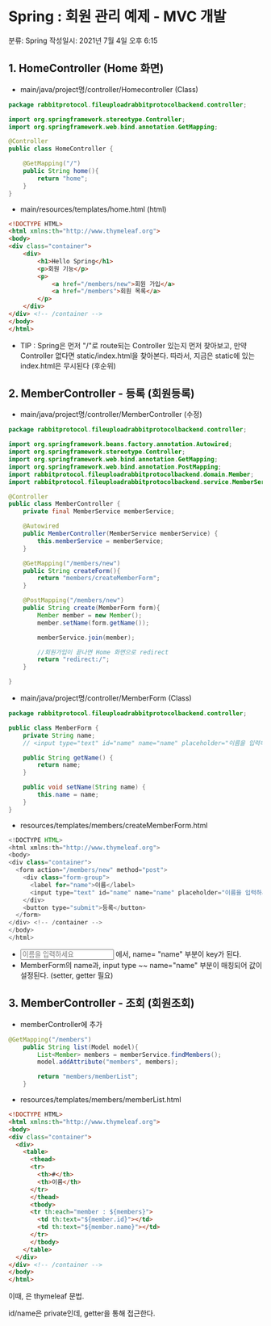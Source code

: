 # Spring : 회원 관리 예제 - MVC 개발

분류: Spring
작성일시: 2021년 7월 4일 오후 6:15

## 1. HomeController (Home 화면)

- main/java/project명/controller/Homecontroller (Class)

```java
package rabbitprotocol.fileuploadrabbitprotocolbackend.controller;

import org.springframework.stereotype.Controller;
import org.springframework.web.bind.annotation.GetMapping;

@Controller
public class HomeController {

    @GetMapping("/")
    public String home(){
        return "home";
    }
}
```

- main/resources/templates/home.html (html)

```html
<!DOCTYPE HTML>
<html xmlns:th="http://www.thymeleaf.org">
<body>
<div class="container">
    <div>
        <h1>Hello Spring</h1>
        <p>회원 기능</p>
        <p>
            <a href="/members/new">회원 가입</a>
            <a href="/members">회원 목록</a>
        </p>
    </div>
</div> <!-- /container -->
</body>
</html>
```

- TIP :  Spring은 먼저 "/"로 route되는 Controller 있는지 먼저 찾아보고, 만약 Controller 없다면 static/index.html을 찾아본다. 따라서, 지금은 static에 있는 index.html은 무시된다 (후순위)

## 2. MemberController - 등록 (회원등록)

- main/java/project명/controller/MemberController (수정)

```java
package rabbitprotocol.fileuploadrabbitprotocolbackend.controller;

import org.springframework.beans.factory.annotation.Autowired;
import org.springframework.stereotype.Controller;
import org.springframework.web.bind.annotation.GetMapping;
import org.springframework.web.bind.annotation.PostMapping;
import rabbitprotocol.fileuploadrabbitprotocolbackend.domain.Member;
import rabbitprotocol.fileuploadrabbitprotocolbackend.service.MemberService;

@Controller
public class MemberController {
    private final MemberService memberService;

    @Autowired
    public MemberController(MemberService memberService) {
        this.memberService = memberService;
    }

    @GetMapping("/members/new")
    public String createForm(){
        return "members/createMemberForm";
    }

    @PostMapping("/members/new")
    public String create(MemberForm form){
        Member member = new Member();
        member.setName(form.getName());

        memberService.join(member);

        //회원가입이 끝나면 Home 화면으로 redirect
        return "redirect:/";
    }

}
```

- main/java/project명/controller/MemberForm (Class)

```java
package rabbitprotocol.fileuploadrabbitprotocolbackend.controller;

public class MemberForm {
    private String name;
    // <input type="text" id="name" name="name" placeholder="이름을 입력하세요"> 의 name과 매칭되어 값이 들어온다.

    public String getName() {
        return name;
    }

    public void setName(String name) {
        this.name = name;
    }
}
```

- resources/templates/members/createMemberForm.html

```java
<!DOCTYPE HTML>
<html xmlns:th="http://www.thymeleaf.org">
<body>
<div class="container">
  <form action="/members/new" method="post">
    <div class="form-group">
      <label for="name">이름</label>
      <input type="text" id="name" name="name" placeholder="이름을 입력하세요">
    </div>
    <button type="submit">등록</button>
  </form>
</div> <!-- /container -->
</body>
</html>
```

- <input type="text" id="name" name="name" placeholder="이름을 입력하세요"> 에서, name= "name" 부분이 key가 된다.
- MemberForm의 name과, input type ~~ name="name" 부분이 매칭되어 값이 설정된다. (setter, getter 필요)

## 3. MemberController - 조회 (회원조회)

- memberController에 추가

```java
@GetMapping("/members")
    public String list(Model model){
        List<Member> members = memberService.findMembers();
        model.addAttribute("members", members);

        return "members/memberList";
    }
```

- resources/templates/members/memberList.html

```html
<!DOCTYPE HTML>
<html xmlns:th="http://www.thymeleaf.org">
<body>
<div class="container">
  <div>
    <table>
      <thead>
      <tr>
        <th>#</th>
        <th>이름</th>
      </tr>
      </thead>
      <tbody>
      <tr th:each="member : ${members}">
        <td th:text="${member.id}"></td>
        <td th:text="${member.name}"></td>
      </tr>
      </tbody>
    </table>
  </div>
</div> <!-- /container -->
</body>
</html>
```

이때,  <td th:text="${member.id}"></td>은 thymeleaf 문법.

id/name은 private인데, getter을 통해 접근한다.